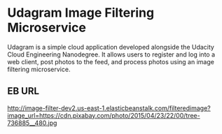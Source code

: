 # Udagram Image Filtering Microservice

Udagram is a simple cloud application developed alongside the Udacity Cloud Engineering Nanodegree. It allows users to register and log into a web client, post photos to the feed, and process photos using an image filtering microservice.

## EB URL
http://image-filter-dev2.us-east-1.elasticbeanstalk.com/filteredimage?image_url=https://cdn.pixabay.com/photo/2015/04/23/22/00/tree-736885__480.jpg
